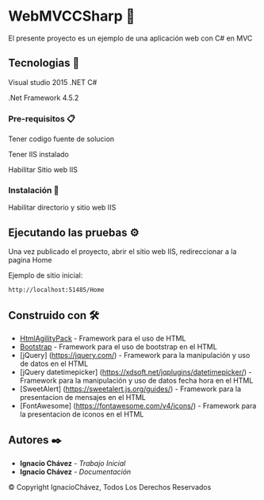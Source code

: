 # WebMVCCSharp 🚀

El presente proyecto es un ejemplo de una aplicación web con C# en MVC

## Tecnologias 📌

Visual studio 2015 .NET C#

.Net Framework 4.5.2

### Pre-requisitos 📋

Tener codigo fuente de solucion

Tener IIS instalado

Habilitar Sitio web IIS

### Instalación 🔧

Habilitar directorio y sitio web IIS

## Ejecutando las pruebas ⚙️

Una vez publicado el proyecto, abrir el sitio web IIS, redireccionar a la pagina Home

Ejemplo de sitio inicial:
```
http://localhost:51485/Home
```

## Construido con 🛠️

* [HtmlAgilityPack](https://html-agility-pack.net/) - Framework para el uso de HTML
* [Bootstrap](https://getbootstrap.com/) - Framework para el uso de bootstrap en el HTML
* [jQuery] (https://jquery.com/) - Framework para la manipulación y uso de datos en el HTML
* [jQuery datetimepicker] (https://xdsoft.net/jqplugins/datetimepicker/) - Framework para la manipulación y uso de datos fecha hora en el HTML
* [SweetAlert] (https://sweetalert.js.org/guides/) - Framework para la presentacion de mensajes en el HTML
* [FontAwesome] (https://fontawesome.com/v4/icons/) - Framework para la presentacion de iconos en el HTML

## Autores ✒️

* **Ignacio Chávez** - *Trabajo Inicial*
* **Ignacio Chávez** - *Documentación*

© Copyright IgnacioChávez, Todos Los Derechos Reservados
